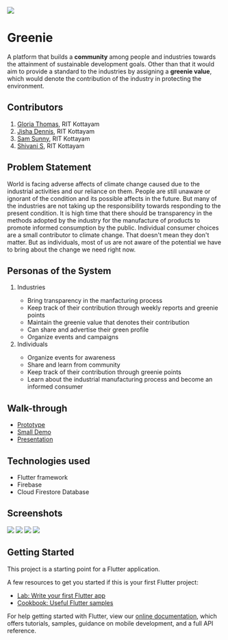 ![](https://github.com/gloria2000/2021-IBM-ISL-GoodTechScholars-Greenie/blob/main/assets/logo.png)

# Greenie

A platform that builds a <b>community</b> among people and industries towards the attainment of sustainable development goals. Other than that it would aim to provide a standard to the industries by assigning a <b>greenie value</b>, which would denote the contribution of the industry in protecting the environment.

## Contributors
1. <a href =  "http://github.com/gloria2000">Gloria Thomas</a>, RIT Kottayam
2. <a href =  "http://github.com/jishadennis">Jisha Dennis</a>, RIT Kottayam
3. <a href =  "http://github.com/samsunny16">Sam Sunny</a>, RIT Kottayam
4. <a href =  "http://github.com/ShivaniSSS">Shivani S</a>, RIT Kottayam

## Problem Statement
  World is facing adverse affects of climate change caused due to the industrial activities and our reliance on them. People are still unaware or ignorant of the condition and its possible affects in the future. But many of the industries are not taking up the responsibility towards responding to the present condition. It is high time that there should be transparency in the methods adopted by the industry for the manufacture of products to promote informed consumption by the public.
  Individual consumer choices are a small contributor to climate change. That doesn't mean they don't matter. But as individuals, most of us are not aware of the potential we have to bring about the change we need right now.
  
## Personas of the System

<ol>
  <li>Industries</li>
  <ul>
    <li>Bring transparency in the manfacturing process</li>
    <li>Keep track of their contribution through weekly reports and greenie points</li>
    <li>Maintain the greenie value that denotes their contribution</li>
    <li>Can share and advertise their green profile</li>
    <li>Organize events and campaigns</li>
  </ul>
  <li>Individuals</li>
  <ul>
    <li>Organize events for awareness</li>
    <li>Share and learn from community</li>
    <li>Keep track of their contribution through greenie points</li>
    <li>Learn about the industrial manufacturing process and become an informed consumer</li>
  </ul>
</ol>

## Walk-through
<ul>
<li><a href =  "https://drive.google.com/file/d/1OMIeigmSOdvOtrOeqMtIUBuYzX_fVE31/view?usp=sharing">Prototype</a></li>
<li><a href = "https://drive.google.com/file/d/1Klce4nNWOV84SpL8lP3ds8jF6GsRuxaz/view?usp=sharing">Small Demo</a></li>
<li><a href = "https://drive.google.com/file/d/1IvCHPXlKiKG5ZqgszdediAtMKmXUTuP5/view?usp=sharing">Presentation</a></li>
</ul>

## Technologies used
<ul>
  <li>Flutter framework</li>
  <li>Firebase</li>
  <li>Cloud Firestore Database</li>
</ul>
    
## Screenshots
![](https://github.com/gloria2000/2021-IBM-ISL-GoodTechScholars-Greenie/blob/main/screenshots/feed.jpeg)
![](https://github.com/gloria2000/2021-IBM-ISL-GoodTechScholars-Greenie/blob/main/screenshots/login.png)
![](https://github.com/gloria2000/2021-IBM-ISL-GoodTechScholars-Greenie/blob/main/screenshots/event.png)
![](https://github.com/gloria2000/2021-IBM-ISL-GoodTechScholars-Greenie/blob/main/screenshots/firebase.jpeg)

## Getting Started

This project is a starting point for a Flutter application.

A few resources to get you started if this is your first Flutter project:

- [Lab: Write your first Flutter app](https://flutter.dev/docs/get-started/codelab)
- [Cookbook: Useful Flutter samples](https://flutter.dev/docs/cookbook)

For help getting started with Flutter, view our
[online documentation](https://flutter.dev/docs), which offers tutorials,
samples, guidance on mobile development, and a full API reference.
